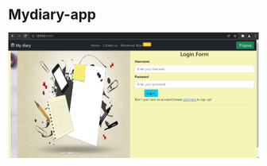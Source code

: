 # Mydiary-app
![Homepage](https://github.com/ArunHaridoss/Mydiary-app/blob/master/screenshots/homepage.jpg?raw=true)

